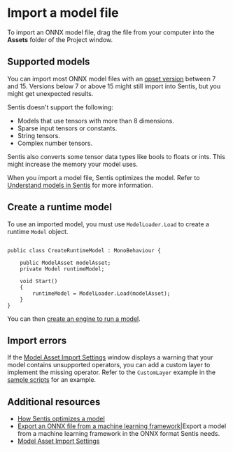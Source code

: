 # Import a model file

To import an ONNX model file, drag the file from your computer into the **Assets** folder of the Project window.

## Supported models

You can import most ONNX model files with an [opset version](https://github.com/onnx/onnx/blob/main/docs/Versioning.md#released-versions) between 7 and 15. Versions below 7 or above 15 might still import into Sentis, but you might get unexpected results. 

Sentis doesn't support the following:

- Models that use tensors with more than 8 dimensions.
- Sparse input tensors or constants.
- String tensors.
- Complex number tensors.

Sentis also converts some tensor data types like bools to floats or ints. This might increase the memory your model uses.

When you import a model file, Sentis optimizes the model. Refer to [Understand models in Sentis](models-concept.md) for more information.

## Create a runtime model

To use an imported model, you must use `ModelLoader.Load` to create a runtime `Model` object.

```

public class CreateRuntimeModel : MonoBehaviour {

    public ModelAsset modelAsset;
    private Model runtimeModel;

    void Start()
    {   
        runtimeModel = ModelLoader.Load(modelAsset);
    }    
}

```

You can then [create an engine to run a model](create-an-engine.md).

## Import errors

If the [Model Asset Import Settings](onnx-model-importer-properties.md) window displays a warning that your model contains unsupported operators, you can add a custom layer to implement the missing operator. Refer to the `CustomLayer` example in the [sample scripts](package-samples.md) for an example.

## Additional resources

- [How Sentis optimizes a model](models-concept.md#how-sentis-optimizes-a-model)
- [Export an ONNX file from a machine learning framework](export-an-onnx-file.md)|Export a model from a machine learning framework in the ONNX format Sentis needs.
- [Model Asset Import Settings](onnx-model-importer-properties.md)
